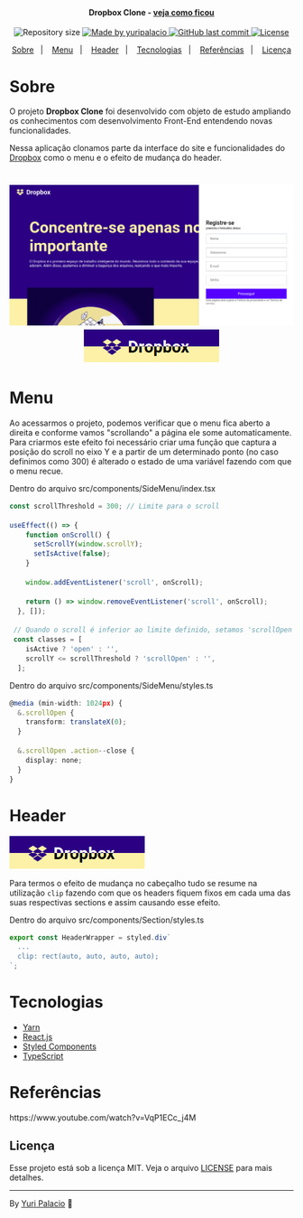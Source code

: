 <h1 align="center">
  <img src="https://cfl.dropboxstatic.com/static/images/index/rebrand/logos/glyphs/glyph_dark_blue.svg" class="DropboxLogo--glyph" alt="" role="presentation">
  <img src="https://cfl.dropboxstatic.com/static/images/index/rebrand/logos/wordmarks/wordmark_black.svg" class="DropboxLogo--wordmark" alt="" role="presentation">
</h1>

<h4 align="center"> 
  Dropbox Clone - <a href="https://yuripalacio-dropboxclone.netlify.app/" target="_blank">veja como ficou</a>
</h4>

<p align="center">	
  <img alt="Repository size" src="https://img.shields.io/github/repo-size/yuripalacio/dropbox-clone">

  <a href="https://www.linkedin.com/in/yuripalacio/">
    <img alt="Made by yuripalacio" src="https://img.shields.io/badge/made%20by-Yuri%20Palacio-%2304D361">
  </a>
  
  <a href="https://github.com/yuripalacio/dropbox-clone/commits/master">
    <img alt="GitHub last commit" src="https://img.shields.io/github/last-commit/yuripalacio/dropbox-clone">
  </a>
  
  <a href="https://github.com/yuripalacio/mychat/blob/master/LICENSE">
    <img alt="License" src="https://img.shields.io/badge/license-MIT-brightgreen">
  </a>
</p>

<p align="center">
  <a href="#sobre">Sobre</a>&nbsp;&nbsp;&nbsp;|&nbsp;&nbsp;&nbsp;
  <a href="#menu">Menu</a>&nbsp;&nbsp;&nbsp;|&nbsp;&nbsp;&nbsp;
  <a href="#header">Header</a>&nbsp;&nbsp;&nbsp;|&nbsp;&nbsp;&nbsp;
  <a href="#tecnologias">Tecnologias</a>&nbsp;&nbsp;&nbsp;|&nbsp;&nbsp;&nbsp;
  <a href="#referências">Referências</a>&nbsp;&nbsp;&nbsp;|&nbsp;&nbsp;&nbsp;
  <a href="#licença">Licença</a>
</p>

# Sobre

O projeto **Dropbox Clone** foi desenvolvido com objeto de estudo ampliando os conhecimentos com desenvolvimento Front-End entendendo novas funcionalidades.

Nessa aplicação clonamos parte da interface do site e funcionalidades do [Dropbox](https://www.dropbox.com/pt_BR/) como o menu e o efeito de mudança do header.

<h1 align="center">
  <img alt="main" title="#main" src=".github/project.png">

  <img alt="header" title="#header" src=".github/header.png">
</h1>

# Menu

Ao acessarmos o projeto, podemos verificar que o menu fica aberto a direita e conforme vamos "scrollando" a página ele some automaticamente.
Para criarmos este efeito foi necessário criar uma função que captura a posição do scroll no eixo Y e a partir de um determinado ponto (no caso definimos como 300) é alterado o estado de uma variável fazendo com que o menu recue.

Dentro do arquivo src/components/SideMenu/index.tsx
``` typescript
const scrollThreshold = 300; // Limite para o scroll

useEffect(() => {
    function onScroll() {
      setScrollY(window.scrollY);
      setIsActive(false);
    }

    window.addEventListener('scroll', onScroll);

    return () => window.removeEventListener('scroll', onScroll);
  }, []);
 
 // Quando o scroll é inferior ao limite definido, setamos 'scrollOpen' a classe
 const classes = [
    isActive ? 'open' : '',
    scrollY <= scrollThreshold ? 'scrollOpen' : '',
  ];
```

Dentro do arquivo src/components/SideMenu/styles.ts
``` typescript
@media (min-width: 1024px) {
  &.scrollOpen {
    transform: translateX(0);
  }

  &.scrollOpen .action--close {
    display: none;
  }
}
```

# Header

<img alt="header" title="#header" src=".github/header.png">

Para termos o efeito de mudança no cabeçalho tudo se resume na utilização `clip` fazendo com que os headers fiquem fixos em cada uma das suas respectivas sections e assim causando esse efeito.

Dentro do arquivo src/components/Section/styles.ts
``` typescript
export const HeaderWrapper = styled.div`
  ...
  clip: rect(auto, auto, auto, auto);
`;
```

# Tecnologias

- [Yarn](https://yarnpkg.com/)
- [React.js](https://pt-br.reactjs.org/)
- [Styled Components](https://styled-components.com/)
- [TypeScript](https://www.typescriptlang.org/)

# Referências

<p>
  https://www.youtube.com/watch?v=VqP1ECc_j4M
<p>

## Licença

Esse projeto está sob a licença MIT. Veja o arquivo <a href="https://github.com/yuripalacio/dropbox-clone/blob/master/LICENSE">LICENSE</a> para mais detalhes.

<hr />

By [Yuri Palacio](https://www.linkedin.com/in/yuri-palacio/) :wave:
